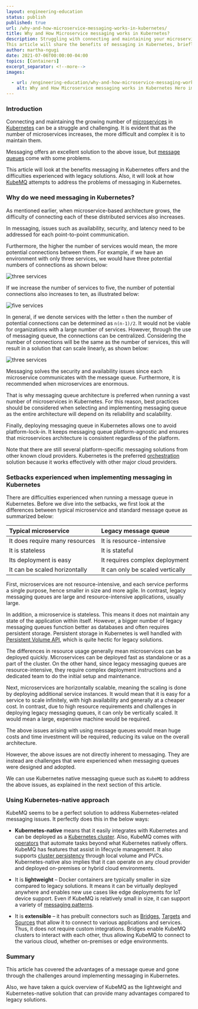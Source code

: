 ```yaml
---
layout: engineering-education
status: publish
published: true
url: /why-and-how-microservice-messaging-works-in-kubernetes/
title: Why and How Microservice messaging works in Kubernetes?
description: Struggling with connecting and maintaining your microservices in Kubernetes? As the number of microservices grows, the difficulty and complexity of maintaining the distributed fleet of services grow exponentially. Messaging can provide a clean solution to this issue, but legacy message queues come with their own set of problems.
This article will share the benefits of messaging in Kubernetes, briefly look at KubeMQ, which attempts to address some of the traditional problems with messaging in Kubernetes.
author: martha-ngugi
date: 2021-07-06T00:00:00-04:00
topics: [Containers]
excerpt_separator: <!--more-->
images:

  - url: /engineering-education/why-and-how-microservice-messaging-works-in-kubernetes/hero.png
    alt: Why and How Microservice messaging works in Kubernetes Hero image
---
```


### Introduction
Connecting and maintaining the growing number of [microservices](https://microservices.io/) in [Kubernetes](https://kubernetes.io/) can be a struggle and challenging. It is evident that as the number of microservices increases, the more difficult and complex it is to maintain them.

Messaging offers an excellent solution to the above issue, but [message queues](https://www.ibm.com/cloud/learn/message-queues) come with some problems.

This article will look at the benefits messaging in Kubernetes offers and the difficulties experienced with legacy solutions. Also, it will look at how [KubeMQ](https://kubemq.io/) attempts to address the problems of messaging in Kubernetes.

### Why do we need messaging in Kubernetes?
As mentioned earlier, when microservice-based architecture grows, the difficulty of connecting each of these distributed services also increases.

In messaging, issues such as availability, security, and latency need to be addressed for each point-to-point communication.

Furthermore, the higher the number of services would mean, the more potential connections between them. For example, if we have an environment with only three services, we would have three potential numbers of connections as shown below:

![three services](/engineering-education/why-and-how-microservice-messaging-works-in-kubernetes/service-three.PNG)

If we increase the number of services to five, the number of potential connections also increases to ten, as illustrated below:

![five services](/engineering-education/why-and-how-microservice-messaging-works-in-kubernetes/service-five.PNG)

In general, if we denote services with the letter `n` then the number of potential connections can be determined as `n(n-1)/2`.
It would not be viable for organizations with a large number of services.
However, through the use of messaging queue, the connections can be centralized. Considering the number of connections will be the same as the number of services, this will result in a solution that can scale linearly, as shown below:

![three services](/engineering-education/why-and-how-microservice-messaging-works-in-kubernetes/many-services.PNG)

Messaging solves the security and availability issues since each microservice communicates with the message queue. Furthermore, it is recommended when microservices are enormous.

That is why messaging queue architecture is preferred when running a vast number of microservices in Kubernetes. For this reason, best practices should be considered when selecting and implementing messaging queue as the entire architecture will depend on its reliability and scalability.

Finally, deploying messaging queue in Kubernetes allows one to avoid platform-lock-in. It keeps messaging queue platform-agnostic and ensures that microservices architecture is consistent regardless of the platform.

Note that there are still several platform-specific messaging solutions from other known cloud providers. Kubernetes is the preferred [orchestration](https://www.redhat.com/en/topics/automation/what-is-orchestration) solution because it works effectively with other major cloud providers.

### Setbacks experienced when implementing messaging in Kubernetes
There are difficulties experienced when running a message queue in Kubernetes. Before we dive into the setbacks, we first look at the differences between typical microservice and standard message queue as summarized below:

|**Typical microservice**|**Legacy message queue**|
| :- | :- |
|It does require many resources|It is resource-intensive|
|It is stateless|It is stateful|
|Its deployment is easy|It requires complex deployment|
|It can be scaled horizontally|It can only be scaled vertically|

First, microservices are not resource-intensive, and each service performs a single purpose, hence smaller in size and more agile. In contrast, legacy messaging queues are large and resource-intensive applications, usually large.

In addition, a microservice is stateless. This means it does not maintain any state of the application within itself. However, a bigger number of legacy messaging queues function better as databases and often requires persistent storage. Persistent storage in Kubernetes is well handled with [Persistent Volume API](https://kubernetes.io/docs/concepts/storage/persistent-volumes/), which is quite hectic for legacy solutions.

The differences in resource usage generally mean microservices can be deployed quickly. Microservices can be deployed fast as standalone or as a part of the cluster. On the other hand, since legacy messaging queues are resource-intensive, they require complex deployment instructions and a dedicated team to do the initial setup and maintenance.

Next, microservices are horizontally scalable, meaning the scaling is done by deploying additional service instances. It would mean that it is easy for a service to scale infinitely, with high availability and generally at a cheaper cost. In contrast, due to high resource requirements and challenges in deploying legacy messaging queues, it can only be vertically scaled. It would mean a large, expensive machine would be required.

The above issues arising with using message queues would mean huge costs and time investment will be required, reducing its value on the overall architecture.

However, the above issues are not directly inherent to messaging. They are instead are challenges that were experienced when messaging queues were designed and adopted.

We can use Kubernetes native messaging queue such as `KubeMQ` to address the above issues, as explained in the next section of this article.

### Using Kubernetes-native approach
KubeMQ seems to be a perfect solution to address Kubernetes-related messaging issues. It perfectly does this in the below ways:

- **Kubernetes-native** means that it easily integrates with Kubernetes and can be deployed as a [Kubernetes cluster](https://www.vmware.com/topics/glossary/content/kubernetes-cluster). Also, KubeMQ comes with [operators](https://operatorhub.io/operator/kubemq-operator) that automate tasks beyond what Kubernetes natively offers. KubeMQ has features that assist in lifecycle management. It also supports [cluster persistency](https://docs.kubemq.io/learn/cluster-scale#cluster-persistency) through local volume and PVCs.
Kubernetes-native also implies that it can operate on any cloud provider and deployed on-premises or hybrid cloud environments.

- It is **lightweight** – Docker containers are typically smaller in size compared to legacy solutions. It means it can be virtually deployed anywhere and enables new use cases like edge deployments for IoT device support. Even if KubeMQ is relatively small in size, it can support a variety of [messaging patterns](https://kubemq.io/product-messaging-patterns/).
- It is **extensible** – it has prebuilt connectors such as [Bridges](https://kubemq.io/kubemq-bridges/), [Targets](https://kubemq.io/kubemq-targets/) and [Sources](https://kubemq.io/kubemq-sources/) that allow it to connect to various applications and services. Thus, it does not require custom integrations. Bridges enable KubeMQ clusters to interact with each other, thus allowing KubeMQ to connect to the various cloud, whether on-premises or edge environments.

### Summary
This article has covered the advantages of a message queue and gone through the challenges around implementing messaging in Kubernetes.

Also, we have taken a quick overview of KubeMQ as the lightweight and Kubernetes-native solution that can provide many advantages compared to legacy solutions.
